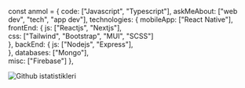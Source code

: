 const anmol = {
    code: ["Javascript", "Typescript"],
    askMeAbout: ["web dev", "tech", "app dev"],
    technologies: {
        mobileApp: ["React Native"],
        frontEnd: {
            js: ["Reactjs", "Nextjs"],	
            css: ["Tailwind", "Bootstrap", "MUI", "SCSS"]	
        },
        backEnd: {
            js: ["Nodejs", "Express"],		
        },
        databases: ["Mongo"],	
        misc: ["Firebase"]
    },
    

![Github istatistikleri]( https://github-readme-stats.vercel.app/api?username=hsynerkl&theme=highcontrast&show_icons=true&count_private=true )
